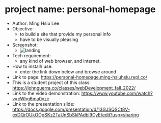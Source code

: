 # project name: personal-homepage
- Author: Ming Hsiu Lee
- Objective:
  - to build a site that provide my personal info
  - have to be visually pleasing
- Screenshot:
  - ![landing](https://user-images.githubusercontent.com/89007851/191874056-63152d3e-ea32-4093-a982-035ccc4fd439.gif)
- Tech requirement:
  - any kind of web browser, and internet.
- How to install/ use:
  - enter the link down below and browse around
- Link to page: https://personal-homepage.ming-hsiuhsiu.repl.co/
- This is a student project of this class: https://johnguerra.co/classes/webDevelopment_fall_2022/
- Link to the video demonstration: https://www.youtube.com/watch?v=cWhg6ma0yzc
- Link to the presentation slide: https://docs.google.com/presentation/d/13GJSQSCt8V-exDQrOUkOOpSKz2TaUnSbSkPAdbl9CyE/edit?usp=sharing
 
